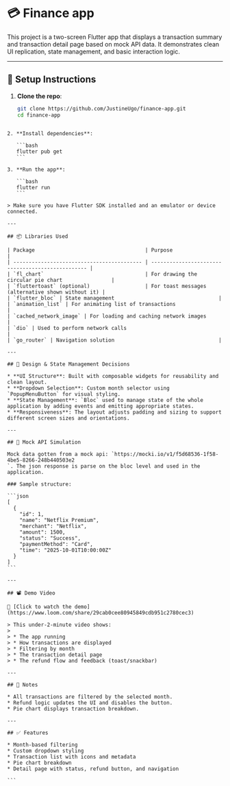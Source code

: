 

# 💳 Finance app

This project is a two-screen Flutter app that displays a transaction summary and transaction detail page based on mock API data. It demonstrates clean UI replication, state management, and basic interaction logic.

---

## 🚀 Setup Instructions

1. **Clone the repo**:
   ```bash
   git clone https://github.com/JustineUgo/finance-app.git
   cd finance-app
````

2. **Install dependencies**:

   ```bash
   flutter pub get
   ```

3. **Run the app**:

   ```bash
   flutter run
   ```

> Make sure you have Flutter SDK installed and an emulator or device connected.

---

## 📦 Libraries Used

| Package                                    | Purpose                                           |
| ------------------------------------------ | ------------------------------------------------- |
| `fl_chart`                                 | For drawing the circular pie chart                |
| `fluttertoast` (optional)                  | For toast messages (alternative shown without it) |
| `flutter_bloc` | State management                                  |
| `animation_list` | For animating list of transactions                                  |
| `cached_network_image` | For loading and caching network images                                  |
| `dio` | Used to perform network calls                                  |
| `go_router` | Navigation solution                                  |

---

## 🧠 Design & State Management Decisions

* **UI Structure**: Built with composable widgets for reusability and clean layout.
* **Dropdown Selection**: Custom month selector using `PopupMenuButton` for visual styling.
* **State Management**: `Bloc` used to manage state of the whole application by adding events and emitting appropriate states.
* **Responsiveness**: The layout adjusts padding and sizing to support different screen sizes and orientations.

---

## 📡 Mock API Simulation

Mock data gotten from a mock api: `https://mocki.io/v1/f5d68536-1f58-4be5-8266-248b440503e2
`. The json response is parse on the bloc level and used in the application.

### Sample structure:

```json
[
  {
    "id": 1,
    "name": "Netflix Premium",
    "merchant": "Netflix",
    "amount": 1500,
    "status": "Success",
    "paymentMethod": "Card",
    "time": "2025-10-01T10:00:00Z"
  }
]
```

---

## 📽️ Demo Video

🎥 [Click to watch the demo](https://www.loom.com/share/29cab0cee80945849cdb951c2780cec3)

> This under-2-minute video shows:
>
> * The app running
> * How transactions are displayed
> * Filtering by month
> * The transaction detail page
> * The refund flow and feedback (toast/snackbar)

---

## 📝 Notes

* All transactions are filtered by the selected month.
* Refund logic updates the UI and disables the button.
* Pie chart displays transaction breakdown.

---

## ✅ Features

* Month-based filtering
* Custom dropdown styling
* Transaction list with icons and metadata
* Pie chart breakdown
* Detail page with status, refund button, and navigation

```
